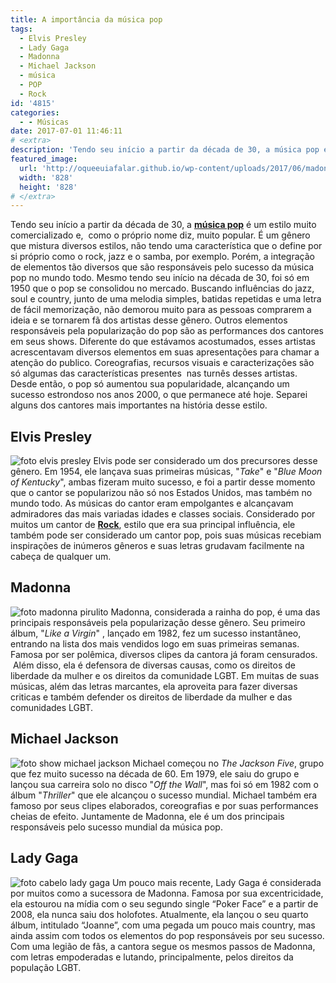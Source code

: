 ```yaml
---
title: A importância da música pop
tags:
  - Elvis Presley
  - Lady Gaga
  - Madonna
  - Michael Jackson
  - música
  - POP
  - Rock
id: '4815'
categories:
  - - Músicas
date: 2017-07-01 11:46:11
# <extra>
description: 'Tendo seu início a partir da década de 30, a música pop é um estilo muito comercializado e,  como o próprio nome diz, muito popular. É um gênero que mistura diversos estilos, não tendo uma característica que o define por si próprio como o rock, jazz e o samba, por exemplo. Porém, a integração de elementos tão diversos que são responsáveis pelo sucesso da música pop no mundo todo. Mesmo tendo seu início na década de 30, foi só em 1950 que o pop se consolidou no mercado. Buscando influências do jazz, soul e country, junto de uma melodia simples, batidas repetidas e uma letra de fácil memorização, não demorou muito para as pessoas comprarem a ideia e se tornarem fã dos artistas desse gênero. Outros elementos responsáveis pela popularização do pop são as performances dos cantores em seus shows. &hellip;'
featured_image: 
  url: 'http://oqueeuiafalar.github.io/wp-content/uploads/2017/06/madonna.jpg'
  width: '828'
  height: '828'
# </extra>
---
```


Tendo seu início a partir da década de 30, a [**música pop**](http://uppermag.com/tudo-sobre-a-musica-pop-origem-artistas-tendencias/) é um estilo muito comercializado e,  como o próprio nome diz, muito popular. É um gênero que mistura diversos estilos, não tendo uma característica que o define por si próprio como o rock, jazz e o samba, por exemplo. Porém, a integração de elementos tão diversos que são responsáveis pelo sucesso da música pop no mundo todo. Mesmo tendo seu início na década de 30, foi só em 1950 que o pop se consolidou no mercado. Buscando influências do jazz, soul e country, junto de uma melodia simples, batidas repetidas e uma letra de fácil memorização, não demorou muito para as pessoas comprarem a ideia e se tornarem fã dos artistas desse gênero. Outros elementos responsáveis pela popularização do pop são as performances dos cantores em seus shows. Diferente do que estávamos acostumados, esses artistas acrescentavam diversos elementos em suas apresentações para chamar a atenção do publico. Coreografias, recursos visuais e caracterizações são só algumas das características presentes  nas turnês desses artistas. Desde então, o pop só aumentou sua popularidade, alcançando um sucesso estrondoso nos anos 2000, o que permanece até hoje. Separei alguns dos cantores mais importantes na história desse estilo.

## Elvis Presley

![foto elvis presley](/wp-content/uploads/2017/06/elvis.jpg) Elvis pode ser considerado um dos precursores desse gênero. Em 1954, ele lançava suas primeiras músicas, "_Take_" e "_Blue Moon of Kentucky_", ambas fizeram muito sucesso, e foi a partir desse momento que o cantor se popularizou não só nos Estados Unidos, mas também no mundo todo. As músicas do cantor eram empolgantes e alcançavam admiradores das mais variadas idades e classes sociais. Considerado por muitos um cantor de [**Rock**](http://uppermag.com/rock-and-roll/), estilo que era sua principal influência, ele também pode ser considerado um cantor pop, pois suas músicas recebiam inspirações de inúmeros gêneros e suas letras grudavam facilmente na cabeça de qualquer um.

## Madonna

![foto madonna pirulito ](/wp-content/uploads/2017/06/madonna.jpg) Madonna, considerada a rainha do pop, é uma das principais responsáveis pela popularização desse gênero. Seu primeiro álbum, "_Like a Virgin_" , lançado em 1982, fez um sucesso instantâneo, entrando na lista dos mais vendidos logo em suas primeiras semanas. Famosa por ser polêmica, diversos clipes da cantora já foram censurados.  Além disso, ela é defensora de diversas causas, como os direitos de liberdade da mulher e os direitos da comunidade LGBT. Em muitas de suas músicas, além das letras marcantes, ela aproveita para fazer diversas criticas e também defender os direitos de liberdade da mulher e das comunidades LGBT.

## Michael Jackson

![foto show michael jackson ](/wp-content/uploads/2017/06/michael-jackson.jpg) Michael começou no _The Jackson Five_, grupo que fez muito sucesso na década de 60. Em 1979, ele saiu do grupo e lançou sua carreira solo no disco "_Off the Wall_", mas foi só em 1982 com o álbum "_Thriller_" que ele alcançou o sucesso mundial. Michael também era famoso por seus clipes elaborados, coreografias e por suas performances cheias de efeito. Juntamente de Madonna, ele é um dos principais responsáveis pelo sucesso mundial da música pop.

## Lady Gaga

![foto cabelo lady gaga](/wp-content/uploads/2017/06/lady-gaga.jpg) Um pouco mais recente, Lady Gaga é considerada por muitos como a sucessora de Madonna. Famosa por sua excentricidade, ela estourou na mídia com o seu segundo single “Poker Face” e a partir de 2008, ela nunca saiu dos holofotes. Atualmente, ela lançou o seu quarto álbum, intitulado “Joanne”, com uma pegada um pouco mais country, mas ainda assim com todos os elementos do pop responsáveis por seu sucesso. Com uma legião de fãs, a cantora segue os mesmos passos de Madonna, com letras empoderadas e lutando, principalmente, pelos direitos da população LGBT.
